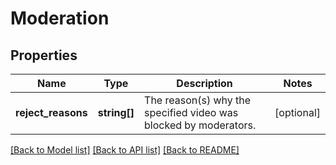 # Moderation

## Properties
Name | Type | Description | Notes
------------ | ------------- | ------------- | -------------
**reject_reasons** | **string[]** | The reason(s) why the specified video was blocked by moderators. | [optional] 

[[Back to Model list]](../../README.md#documentation-for-models) [[Back to API list]](../../README.md#documentation-for-api-endpoints) [[Back to README]](../../README.md)

